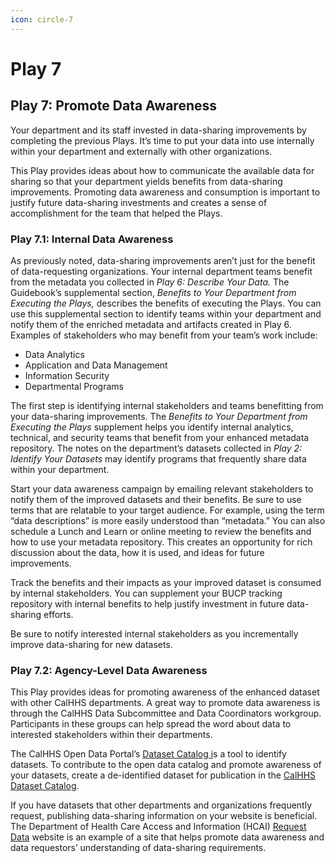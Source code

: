 ```yaml
---
icon: circle-7
---
```


# Play 7

## Play 7: Promote Data Awareness

Your department and its staff invested in data-sharing improvements by completing the previous Plays. It’s time to put your data into use internally within your department and externally with other organizations.

This Play provides ideas about how to communicate the available data for sharing so that your department yields benefits from data-sharing improvements. Promoting data awareness and consumption is important to justify future data-sharing investments and creates a sense of accomplishment for the team that helped the Plays.

### Play 7.1: Internal Data Awareness <a href="#play_7.1-_internal_data_awareness" id="play_7.1-_internal_data_awareness"></a>

As previously noted, data-sharing improvements aren’t just for the benefit of data-requesting organizations. Your internal department teams benefit from the metadata you collected in _Play 6: Describe Your Data._ The Guidebook’s supplemental section, _Benefits to Your Department from Executing the Plays,_ describes the benefits of executing the Plays. You can use this supplemental section to identify teams within your department and notify them of the enriched metadata and artifacts created in Play 6. Examples of stakeholders who may benefit from your team’s work include:

* Data Analytics
* Application and Data Management
* Information Security
* Departmental Programs

The first step is identifying internal stakeholders and teams benefitting from your data-sharing improvements. The _Benefits to Your Department from Executing the Plays_ supplement helps you identify internal analytics, technical, and security teams that benefit from your enhanced metadata repository. The notes on the department’s datasets collected in _Play 2: Identify Your Datasets_ may identify programs that frequently share data within your department.

Start your data awareness campaign by emailing relevant stakeholders to notify them of the improved datasets and their benefits. Be sure to use terms that are relatable to your target audience. For example, using the term “data descriptions” is more easily understood than “metadata.” You can also schedule a Lunch and Learn or online meeting to review the benefits and how to use your metadata repository. This creates an opportunity for rich discussion about the data, how it is used, and ideas for future improvements.

Track the benefits and their impacts as your improved dataset is consumed by internal stakeholders. You can supplement your BUCP tracking repository with internal benefits to help justify investment in future data-sharing efforts.

Be sure to notify interested internal stakeholders as you incrementally improve data-sharing for new datasets.

### Play 7.2: Agency-Level Data Awareness <a href="#play_7.2-_agency-level_data_awareness" id="play_7.2-_agency-level_data_awareness"></a>

This Play provides ideas for promoting awareness of the enhanced dataset with other CalHHS departments. A great way to promote data awareness is through the CalHHS Data Subcommittee and Data Coordinators workgroup. Participants in these groups can help spread the word about data to interested stakeholders within their departments.

The CalHHS Open Data Portal’s [Dataset Catalog i](https://data.chhs.ca.gov/dataset/dataset-catalog)s a tool to identify datasets. To contribute to the open data catalog and promote awareness of your datasets, create a de-identified dataset for publication in the [CalHHS Dataset Catalog](https://data.chhs.ca.gov/dataset/dataset-catalog).

If you have datasets that other departments and organizations frequently request, publishing data-sharing information on your website is beneficial. The Department of Health Care Access and Information (HCAI) [Request Data](https://hcai.ca.gov/data/request-data/) website is an example of a site that helps promote data awareness and data requestors’ understanding of data-sharing requirements.
